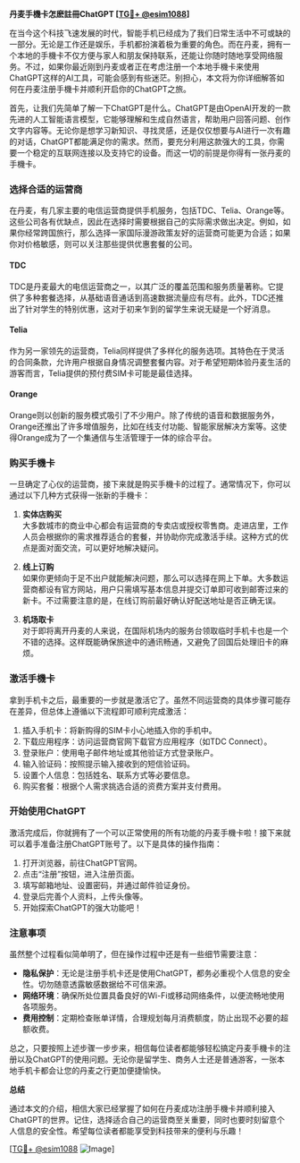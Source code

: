 **丹麦手機卡怎麽註冊ChatGPT [[TG💪+ @esim1088](https://t.me/s/esim1088)]**

在当今这个科技飞速发展的时代，智能手机已经成为了我们日常生活中不可或缺的一部分。无论是工作还是娱乐，手机都扮演着极为重要的角色。而在丹麦，拥有一个本地的手機卡不仅方便与家人和朋友保持联系，还能让你随时随地享受网络服务。不过，如果你最近刚到丹麦或者正在考虑注册一个本地手機卡来使用ChatGPT这样的AI工具，可能会感到有些迷茫。别担心，本文将为你详细解答如何在丹麦注册手機卡并顺利开启你的ChatGPT之旅。

首先，让我们先简单了解一下ChatGPT是什么。ChatGPT是由OpenAI开发的一款先进的人工智能语言模型，它能够理解和生成自然语言，帮助用户回答问题、创作文字内容等。无论你是想学习新知识、寻找灵感，还是仅仅想要与AI进行一次有趣的对话，ChatGPT都能满足你的需求。然而，要充分利用这款强大的工具，你需要一个稳定的互联网连接以及支持它的设备。而这一切的前提是你得有一张丹麦的手機卡。

### **选择合适的运营商**

在丹麦，有几家主要的电信运营商提供手机服务，包括TDC、Telia、Orange等。这些公司各有优缺点，因此在选择时需要根据自己的实际需求做出决定。例如，如果你经常跨国旅行，那么选择一家国际漫游政策友好的运营商可能更为合适；如果你对价格敏感，则可以关注那些提供优惠套餐的公司。

#### **TDC**
TDC是丹麦最大的电信运营商之一，以其广泛的覆盖范围和服务质量著称。它提供了多种套餐选择，从基础语音通话到高速数据流量应有尽有。此外，TDC还推出了针对学生的特别优惠，这对于初来乍到的留学生来说无疑是一个好消息。

#### **Telia**
作为另一家领先的运营商，Telia同样提供了多样化的服务选项。其特色在于灵活的合同条款，允许用户根据自身情况调整套餐内容。对于希望短期体验丹麦生活的游客而言，Telia提供的预付费SIM卡可能是最佳选择。

#### **Orange**
Orange则以创新的服务模式吸引了不少用户。除了传统的语音和数据服务外，Orange还推出了许多增值服务，比如在线支付功能、智能家居解决方案等。这使得Orange成为了一个集通信与生活管理于一体的综合平台。

### **购买手機卡**

一旦确定了心仪的运营商，接下来就是购买手機卡的过程了。通常情况下，你可以通过以下几种方式获得一张新的手機卡：

1. **实体店购买**  
   大多数城市的商业中心都会有运营商的专卖店或授权零售商。走进店里，工作人员会根据你的需求推荐适合的套餐，并协助你完成激活手续。这种方式的优点是面对面交流，可以更好地解决疑问。

2. **线上订购**  
   如果你更倾向于足不出户就能解决问题，那么可以选择在网上下单。大多数运营商都设有官方网站，用户只需填写基本信息并提交订单即可收到邮寄过来的新卡。不过需要注意的是，在线订购前最好确认好配送地址是否正确无误。

3. **机场取卡**  
   对于即将离开丹麦的人来说，在国际机场内的服务台领取临时手机卡也是一个不错的选择。这样既能确保旅途中的通讯畅通，又避免了回国后处理旧卡的麻烦。

### **激活手機卡**

拿到手机卡之后，最重要的一步就是激活它了。虽然不同运营商的具体步骤可能存在差异，但总体上遵循以下流程即可顺利完成激活：

1. 插入手机卡：将新购得的SIM卡小心地插入你的手机中。
2. 下载应用程序：访问运营商官网下载官方应用程序（如TDC Connect）。
3. 登录账户：使用电子邮件地址或其他验证方式登录账户。
4. 输入验证码：按照提示输入接收到的短信验证码。
5. 设置个人信息：包括姓名、联系方式等必要信息。
6. 购买套餐：根据个人需求挑选合适的资费方案并支付费用。

### **开始使用ChatGPT**

激活完成后，你就拥有了一个可以正常使用的所有功能的丹麦手機卡啦！接下来就可以着手准备注册ChatGPT账号了。以下是具体的操作指南：

1. 打开浏览器，前往ChatGPT官网。
2. 点击“注册”按钮，进入注册页面。
3. 填写邮箱地址、设置密码，并通过邮件验证身份。
4. 登录后完善个人资料，上传头像等。
5. 开始探索ChatGPT的强大功能吧！

### **注意事项**

虽然整个过程看似简单明了，但在操作过程中还是有一些细节需要注意：

- **隐私保护**：无论是注册手机卡还是使用ChatGPT，都务必重视个人信息的安全性。切勿随意透露敏感数据给不可信来源。
- **网络环境**：确保所处位置具备良好的Wi-Fi或移动网络条件，以便流畅地使用各项服务。
- **费用控制**：定期检查账单详情，合理规划每月消费额度，防止出现不必要的超额收费。

总之，只要按照上述步骤一步步来，相信每位读者都能够轻松搞定丹麦手機卡的注册以及ChatGPT的使用问题。无论你是留学生、商务人士还是普通游客，一张本地手机卡都会让您的丹麦之行更加便捷愉快。

**总结**

通过本文的介绍，相信大家已经掌握了如何在丹麦成功注册手機卡并顺利接入ChatGPT的世界。记住，选择适合自己的运营商至关重要，同时也要时刻留意个人信息的安全性。希望每位读者都能享受到科技带来的便利与乐趣！

[[TG💪+ @esim1088](https://t.me/s/esim1088) ![Image](https://i.postimg.cc/4NQfJmqS/Snipaste-2025-05-13-00-14-12.png)]
